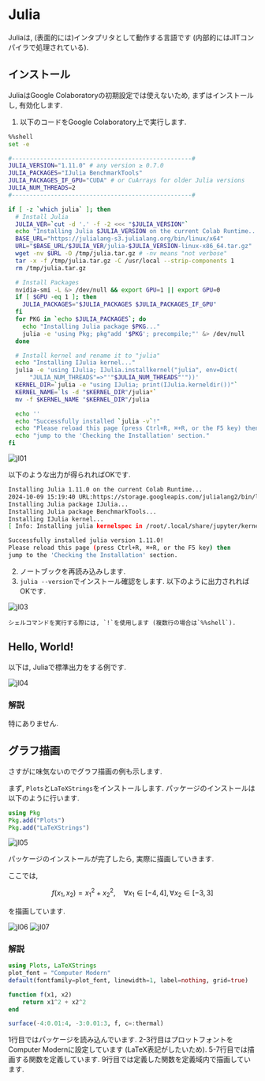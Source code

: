 # Julia

Juliaは, (表面的には)インタプリタとして動作する言語です (内部的にはJITコンパイラで処理されている).

## インストール

JuliaはGoogle Colaboratoryの初期設定では使えないため, まずはインストールし, 有効化します.

1. 以下のコードをGoogle Colaboratory上で実行します. 

```sh
%%shell
set -e

#---------------------------------------------------#
JULIA_VERSION="1.11.0" # any version ≥ 0.7.0
JULIA_PACKAGES="IJulia BenchmarkTools"
JULIA_PACKAGES_IF_GPU="CUDA" # or CuArrays for older Julia versions
JULIA_NUM_THREADS=2
#---------------------------------------------------#

if [ -z `which julia` ]; then
  # Install Julia
  JULIA_VER=`cut -d '.' -f -2 <<< "$JULIA_VERSION"`
  echo "Installing Julia $JULIA_VERSION on the current Colab Runtime..."
  BASE_URL="https://julialang-s3.julialang.org/bin/linux/x64"
  URL="$BASE_URL/$JULIA_VER/julia-$JULIA_VERSION-linux-x86_64.tar.gz"
  wget -nv $URL -O /tmp/julia.tar.gz # -nv means "not verbose"
  tar -x -f /tmp/julia.tar.gz -C /usr/local --strip-components 1
  rm /tmp/julia.tar.gz

  # Install Packages
  nvidia-smi -L &> /dev/null && export GPU=1 || export GPU=0
  if [ $GPU -eq 1 ]; then
    JULIA_PACKAGES="$JULIA_PACKAGES $JULIA_PACKAGES_IF_GPU"
  fi
  for PKG in `echo $JULIA_PACKAGES`; do
    echo "Installing Julia package $PKG..."
    julia -e 'using Pkg; pkg"add '$PKG'; precompile;"' &> /dev/null
  done

  # Install kernel and rename it to "julia"
  echo "Installing IJulia kernel..."
  julia -e 'using IJulia; IJulia.installkernel("julia", env=Dict(
      "JULIA_NUM_THREADS"=>"'"$JULIA_NUM_THREADS"'"))'
  KERNEL_DIR=`julia -e "using IJulia; print(IJulia.kerneldir())"`
  KERNEL_NAME=`ls -d "$KERNEL_DIR"/julia*`
  mv -f $KERNEL_NAME "$KERNEL_DIR"/julia  

  echo ''
  echo "Successfully installed `julia -v`!"
  echo "Please reload this page (press Ctrl+R, ⌘+R, or the F5 key) then"
  echo "jump to the 'Checking the Installation' section."
fi
```

![jl01](../_images/jl01.png)

以下のような出力が得られればOKです.

```bash
Installing Julia 1.11.0 on the current Colab Runtime...
2024-10-09 15:19:40 URL:https://storage.googleapis.com/julialang2/bin/linux/x64/1.11/julia-1.11.0-linux-x86_64.tar.gz [254121552/254121552] -> "/tmp/julia.tar.gz" [1]
Installing Julia package IJulia...
Installing Julia package BenchmarkTools...
Installing IJulia kernel...
[ Info: Installing julia kernelspec in /root/.local/share/jupyter/kernels/julia-1.11

Successfully installed julia version 1.11.0!
Please reload this page (press Ctrl+R, ⌘+R, or the F5 key) then
jump to the 'Checking the Installation' section.
```

2. ノートブックを再読み込みします.
3. `julia --version`でインストール確認をします. 以下のように出力されればOKです.

![jl03](../_images/jl03.png)

```{tip}
シェルコマンドを実行する際には, `!`を使用します (複数行の場合は`%%shell`).
```

## Hello, World!

以下は, Juliaで標準出力をする例です.

![jl04](../_images/jl04.png)

### 解説

特にありません.

## グラフ描画

さすがに味気ないのでグラフ描画の例も示します.

まず, `Plots`と`LaTeXStrings`をインストールします. パッケージのインストールは以下のように行います.

```jl
using Pkg
Pkg.add("Plots")
Pkg.add("LaTeXStrings")
```

![jl05](../_images/jl05.png)

パッケージのインストールが完了したら, 実際に描画していきます.

ここでは,

$$
f(x_{1},x_{2})=x_{1}^{2}+x_{2}^{2},\quad \forall x_{1}\in[-4,4], \forall x_{2}\in[-3,3]
$$

を描画しています.

![jl06](../_images/jl06.png)
![jl07](../_images/jl07.png)

### 解説

```jl
using Plots, LaTeXStrings
plot_font = "Computer Modern"
default(fontfamily=plot_font, linewidth=1, label=nothing, grid=true)

function f(x1, x2)
    return x1^2 + x2^2
end

surface(-4:0.01:4, -3:0.01:3, f, c=:thermal)
```

1行目ではパッケージを読み込んでいます. 2-3行目はプロットフォントをComputer Modernに設定しています (LaTeX表記がしたいため). 5-7行目では描画する関数を定義しています. 9行目では定義した関数を定義域内で描画しています.
